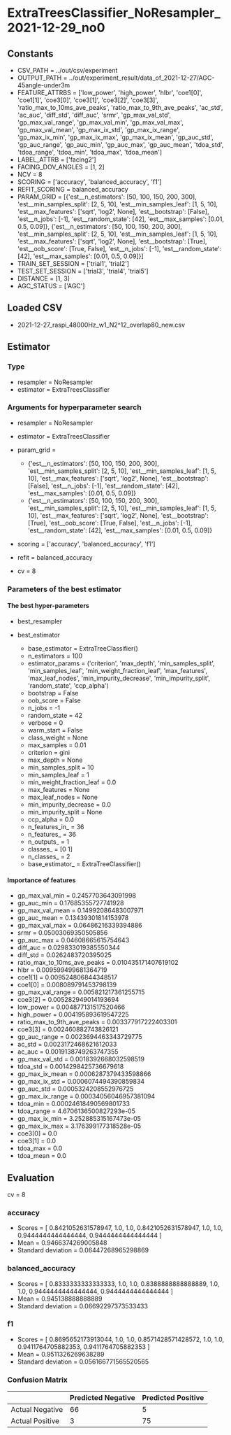 # ExtraTreesClassifier_NoResampler_2021-12-29_no0
## Constants
- CSV_PATH = ../out/csv/experiment
- OUTPUT_PATH = ../out/experiment_result/data_of_2021-12-27/AGC-45angle-under3m
- FEATURE_ATTRBS = ['low_power', 'high_power', 'hlbr', 'coe1[0]', 'coe1[1]', 'coe3[0]', 'coe3[1]', 'coe3[2]', 'coe3[3]', 'ratio_max_to_10ms_ave_peaks', 'ratio_max_to_9th_ave_peaks', 'ac_std', 'ac_auc', 'diff_std', 'diff_auc', 'srmr', 'gp_max_val_std', 'gp_max_val_range', 'gp_max_val_min', 'gp_max_val_max', 'gp_max_val_mean', 'gp_max_ix_std', 'gp_max_ix_range', 'gp_max_ix_min', 'gp_max_ix_max', 'gp_max_ix_mean', 'gp_auc_std', 'gp_auc_range', 'gp_auc_min', 'gp_auc_max', 'gp_auc_mean', 'tdoa_std', 'tdoa_range', 'tdoa_min', 'tdoa_max', 'tdoa_mean']
- LABEL_ATTRB = ['facing2']
- FACING_DOV_ANGLES = [1, 2]
- NCV = 8
- SCORING = ['accuracy', 'balanced_accuracy', 'f1']
- REFIT_SCORING = balanced_accuracy
- PARAM_GRID = [{'est__n_estimators': [50, 100, 150, 200, 300], 'est__min_samples_split': [2, 5, 10], 'est__min_samples_leaf': [1, 5, 10], 'est__max_features': ['sqrt', 'log2', None], 'est__bootstrap': [False], 'est__n_jobs': [-1], 'est__random_state': [42], 'est__max_samples': [0.01, 0.5, 0.09]}, {'est__n_estimators': [50, 100, 150, 200, 300], 'est__min_samples_split': [2, 5, 10], 'est__min_samples_leaf': [1, 5, 10], 'est__max_features': ['sqrt', 'log2', None], 'est__bootstrap': [True], 'est__oob_score': [True, False], 'est__n_jobs': [-1], 'est__random_state': [42], 'est__max_samples': [0.01, 0.5, 0.09]}]
- TRAIN_SET_SESSION = ['trial1', 'trial2']
- TEST_SET_SESSION = ['trial3', 'trial4', 'trial5']
- DISTANCE = [1, 3]
- AGC_STATUS = ['AGC']

## Loaded CSV
- 2021-12-27_raspi_48000Hz_w1_N2^12_overlap80_new.csv

## Estimator
### Type
- resampler = NoResampler
- estimator = ExtraTreesClassifier

### Arguments for hyperparameter search
- resampler = NoResampler
- estimator = ExtraTreesClassifier
- param_grid = 
	- {'est__n_estimators': [50, 100, 150, 200, 300], 'est__min_samples_split': [2, 5, 10], 'est__min_samples_leaf': [1, 5, 10], 'est__max_features': ['sqrt', 'log2', None], 'est__bootstrap': [False], 'est__n_jobs': [-1], 'est__random_state': [42], 'est__max_samples': [0.01, 0.5, 0.09]}
	- {'est__n_estimators': [50, 100, 150, 200, 300], 'est__min_samples_split': [2, 5, 10], 'est__min_samples_leaf': [1, 5, 10], 'est__max_features': ['sqrt', 'log2', None], 'est__bootstrap': [True], 'est__oob_score': [True, False], 'est__n_jobs': [-1], 'est__random_state': [42], 'est__max_samples': [0.01, 0.5, 0.09]}

- scoring = ['accuracy', 'balanced_accuracy', 'f1']
- refit = balanced_accuracy
- cv = 8

### Parameters of the best estimator
#### The best hyper-parameters
- best_resampler

- best_estimator
	- base_estimator = ExtraTreeClassifier()
	- n_estimators = 100
	- estimator_params = ('criterion', 'max_depth', 'min_samples_split', 'min_samples_leaf', 'min_weight_fraction_leaf', 'max_features', 'max_leaf_nodes', 'min_impurity_decrease', 'min_impurity_split', 'random_state', 'ccp_alpha')
	- bootstrap = False
	- oob_score = False
	- n_jobs = -1
	- random_state = 42
	- verbose = 0
	- warm_start = False
	- class_weight = None
	- max_samples = 0.01
	- criterion = gini
	- max_depth = None
	- min_samples_split = 10
	- min_samples_leaf = 1
	- min_weight_fraction_leaf = 0.0
	- max_features = None
	- max_leaf_nodes = None
	- min_impurity_decrease = 0.0
	- min_impurity_split = None
	- ccp_alpha = 0.0
	- n_features_in_ = 36
	- n_features_ = 36
	- n_outputs_ = 1
	- classes_ = [0 1]
	- n_classes_ = 2
	- base_estimator_ = ExtraTreeClassifier()

#### Importance of features
- gp_max_val_min = 0.2457703643091998
- gp_auc_min = 0.17685355727741928
- gp_max_val_mean = 0.14992086483007971
- gp_auc_mean = 0.13439301814153978
- gp_max_val_max = 0.06486216339394886
- srmr = 0.05003069350505856
- gp_auc_max = 0.04608665615754643
- diff_auc = 0.029833019385550344
- diff_std = 0.0262483720395025
- ratio_max_to_10ms_ave_peaks = 0.010435171407619102
- hlbr = 0.009599499681364719
- coe1[1] = 0.009524806844348517
- coe1[0] = 0.008089791453798139
- gp_max_val_range = 0.005821217361255715
- coe3[2] = 0.005282949014193694
- low_power = 0.004877131517520466
- high_power = 0.004195893619547225
- ratio_max_to_9th_ave_peaks = 0.003377917222403301
- coe3[3] = 0.002460882743826121
- gp_auc_range = 0.0023694463343729775
- ac_std = 0.0023172468621612033
- ac_auc = 0.0019138749263747355
- gp_max_val_std = 0.0018392668032598519
- tdoa_std = 0.0014298425736679618
- gp_max_ix_mean = 0.0006287379433598866
- gp_max_ix_std = 0.0006074494390859834
- gp_auc_std = 0.0005324208552976725
- gp_max_ix_range = 0.00034056046957381094
- tdoa_min = 0.00024618490569801733
- tdoa_range = 4.6706136500827293e-05
- gp_max_ix_min = 3.252885315167473e-05
- gp_max_ix_max = 3.176399177318528e-05
- coe3[0] = 0.0
- coe3[1] = 0.0
- tdoa_max = 0.0
- tdoa_mean = 0.0

## Evaluation
cv = 8
### accuracy
- Scores = [ 0.8421052631578947, 1.0, 1.0, 0.8421052631578947, 1.0, 1.0, 0.9444444444444444, 0.9444444444444444 ]
- Mean = 0.9466374269005848
- Standard deviation = 0.06447268965298869

### balanced_accuracy
- Scores = [ 0.8333333333333333, 1.0, 1.0, 0.8388888888888889, 1.0, 1.0, 0.9444444444444444, 0.9444444444444444 ]
- Mean = 0.945138888888889
- Standard deviation = 0.06692297373533433

### f1
- Scores = [ 0.8695652173913044, 1.0, 1.0, 0.8571428571428572, 1.0, 1.0, 0.9411764705882353, 0.9411764705882353 ]
- Mean = 0.9511326269638289
- Standard deviation = 0.056166771565520565

### Confusion Matrix
|  | Predicted Negative | Predicted Positive |
| --- | --- | --- |
| Actual Negative | 66 | 5 |
| Actual Positive | 3 | 75 |

      